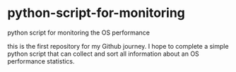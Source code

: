 # python-script-for-monitoring
python script for monitoring the OS performance

this is the first repository for my Github journey.
I hope to complete a simple python script that can collect and sort all information about an OS performance statistics.
